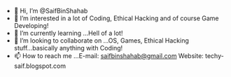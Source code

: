 - 👋 Hi, I’m @SaifBinShahab
- 👀 I’m interested in a lot of Coding, Ethical Hacking and of course Game Developing!
- 🌱 I’m currently learning ...Hell of a lot!
- 💞️ I’m looking to collaborate on ...OS, Games, Ethical Hacking stuff...basically anything with Coding!
- 📫 How to reach me ...E-mail: saifbinshahab@gmail.com Website: techy-saif.blogspot.com

<!---
TechySaif/TechySaif is a ✨ special ✨ repository because its `README.md` (this file) appears on your GitHub profile.
You can click the Preview link to take a look at your changes.
--->

